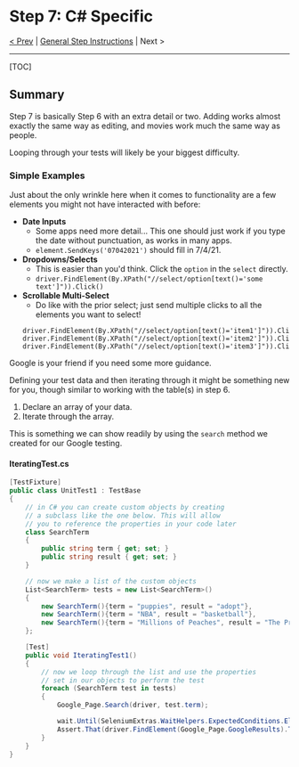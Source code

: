 # Step 7: C# Specific

[< Prev](./CSharp6.md) | [General Step Instructions](../step7.md) | Next >

---

[TOC]

## Summary

Step 7 is basically Step 6 with an extra detail or two. Adding works almost exactly the same way as editing, and movies work much the same way as people.

Looping through your tests will likely be your biggest difficulty.

### Simple Examples

Just about the only wrinkle here when it comes to functionality are a few elements you might not have interacted with before:
* **Date Inputs**
    * Some apps need more detail... This one should just work if you type the date without punctuation, as works in many apps.
    * `element.SendKeys('07042021')` should fill in 7/4/21.
* **Dropdowns/Selects**
    * This is easier than you'd think. Click the `option` in the `select` directly.
    * `driver.FindElement(By.XPath("//select/option[text()='some text']")).Click()`
* **Scrollable Multi-Select**
    * Do like with the prior select; just send multiple clicks to all the elements you want to select!
    ```
    driver.FindElement(By.XPath("//select/option[text()='item1']")).Click()
    driver.FindElement(By.XPath("//select/option[text()='item2']")).Click()
    driver.FindElement(By.XPath("//select/option[text()='item3']")).Click()
    ```

Google is your friend if you need some more guidance.

Defining your test data and then iterating through it might be something new for you, though similar to working with the table(s) in step 6.

1. Declare an array of your data.
2. Iterate through the array.

This is something we can show readily by using the `search` method we created for our Google testing.

#### IteratingTest.cs

````C#
[TestFixture]
public class UnitTest1 : TestBase
{
    // in C# you can create custom objects by creating
    // a subclass like the one below. This will allow 
    // you to reference the properties in your code later
    class SearchTerm
    {
        public string term { get; set; }
        public string result { get; set; }
    }

    // now we make a list of the custom objects
    List<SearchTerm> tests = new List<SearchTerm>()
    {
        new SearchTerm(){term = "puppies", result = "adopt"},
        new SearchTerm(){term = "NBA", result = "basketball"},
        new SearchTerm(){term = "Millions of Peaches", result = "The Presidents of the United States of America"},
    };

    [Test]
    public void IteratingTest1()
    {
        // now we loop through the list and use the properties
        // set in our objects to perform the test
        foreach (SearchTerm test in tests)
        {
            Google_Page.Search(driver, test.term);

            wait.Until(SeleniumExtras.WaitHelpers.ExpectedConditions.ElementIsVisible(Google_Page.GoogleResults));
            Assert.That(driver.FindElement(Google_Page.GoogleResults).Text.Contains(test.result));
        }
    }
}
````